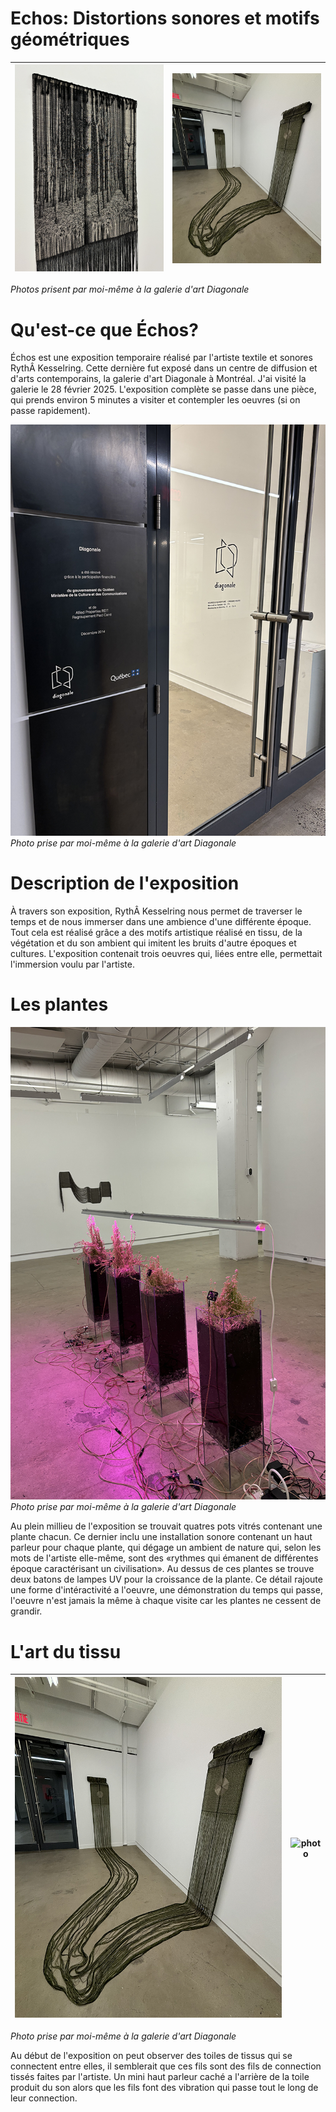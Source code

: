 # Echos: Distortions sonores et motifs géométriques

![photo](medias/echos_arbres_tissu.png) | ![photo](medias/echos_tissus_connecte.png) 
:-------------------------:|:-------------------------:

*Photos prisent par moi-même à la galerie d'art Diagonale*

# Qu'est-ce que Échos?
Échos est une exposition temporaire réalisé par l'artiste textile et sonores RythÂ Kesselring. Cette dernière fut exposé dans un centre de diffusion et d'arts contemporains,  la galerie d'art Diagonale à Montréal. J'ai visité la galerie le 28 février 2025. L'exposition complète se passe dans une pièce, qui prends environ 5 minutes a visiter et contempler les oeuvres (si on passe rapidement).

![photo](medias/echos_entrer.png)<br>
*Photo prise par moi-même à la galerie d'art Diagonale*

# Description de l'exposition
À travers son exposition, RythÂ Kesselring nous permet de traverser le temps et de nous immerser dans une ambience d'une différente époque. Tout cela est réalisé grâce a des motifs artistique réalisé en tissu, de la végétation et du son ambient qui imitent les bruits d'autre époques et cultures. L'exposition contenait trois oeuvres qui, liées entre elle, permettait l'immersion voulu par l'artiste. 

# Les plantes 

![photo](medias/echos_plantes.png)<br>
*Photo prise par moi-même à la galerie d'art Diagonale*

Au plein millieu de l'exposition se trouvait quatres pots vitrés contenant une plante chacun. Ce dernier inclu une installation sonore contenant un haut parleur pour chaque plante, qui dégage un ambient de nature qui, selon les mots de l'artiste elle-même, sont des «rythmes qui émanent de différentes époque caractérisant un civilisation». Au dessus de ces plantes se trouve deux batons de lampes UV pour la croissance de la plante. Ce détail rajoute une forme d'intéractivité a l'oeuvre, une démonstration du temps qui passe, l'oeuvre n'est jamais la même à chaque visite car les plantes ne cessent de grandir. 

# L'art du tissu

![photo](medias/echos_tissus_connecte.png) | ![photo](medias/echo_fils_connections.jpg)
:-------------------------:|:-------------------------:

*Photo prise par moi-même à la galerie d'art Diagonale*

Au début de l'exposition on peut observer des toiles de tissus qui se connectent entre elles, il semblerait que ces fils sont des fils de connection tissés faites par l'artiste. Un mini haut parleur caché a l'arrière de la toile produit du son alors que les fils font des vibration qui passe tout le long de leur connection.  
